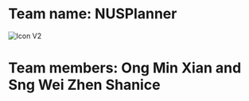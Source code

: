 # Team name: NUSPlanner
![Icon V2](https://user-images.githubusercontent.com/79785001/170935952-31d8123b-84d3-4d9c-86c2-f47bb8658157.png)

# Team members: Ong Min Xian and Sng Wei Zhen Shanice 
